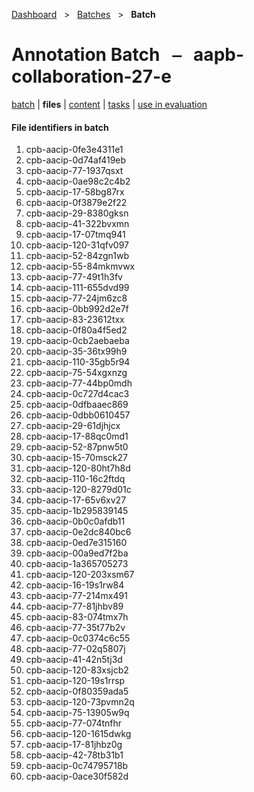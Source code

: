 [Dashboard](../../index.md)  &nbsp; > &nbsp; [Batches](../index.md)  &nbsp; > &nbsp; **Batch** 

# Annotation Batch &nbsp; ⎯ &nbsp; aapb-collaboration-27-e

[batch](index.md) | **files** | [content](content.md) | [tasks](tasks.md) | [use in evaluation](evaluation.md) 

#### File identifiers in batch

1. cpb-aacip-0fe3e4311e1
1. cpb-aacip-0d74af419eb
1. cpb-aacip-77-1937qsxt
1. cpb-aacip-0ae98c2c4b2
1. cpb-aacip-17-58bg87rx
1. cpb-aacip-0f3879e2f22
1. cpb-aacip-29-8380gksn
1. cpb-aacip-41-322bvxmn
1. cpb-aacip-17-07tmq941
1. cpb-aacip-120-31qfv097
1. cpb-aacip-52-84zgn1wb
1. cpb-aacip-55-84mkmvwx
1. cpb-aacip-77-49t1h3fv
1. cpb-aacip-111-655dvd99
1. cpb-aacip-77-24jm6zc8
1. cpb-aacip-0bb992d2e7f
1. cpb-aacip-83-23612txx
1. cpb-aacip-0f80a4f5ed2
1. cpb-aacip-0cb2aebaeba
1. cpb-aacip-35-36tx99h9
1. cpb-aacip-110-35gb5r94
1. cpb-aacip-75-54xgxnzg
1. cpb-aacip-77-44bp0mdh
1. cpb-aacip-0c727d4cac3
1. cpb-aacip-0dfbaaec869
1. cpb-aacip-0dbb0610457
1. cpb-aacip-29-61djhjcx
1. cpb-aacip-17-88qc0md1
1. cpb-aacip-52-87pnw5t0
1. cpb-aacip-15-70msck27
1. cpb-aacip-120-80ht7h8d
1. cpb-aacip-110-16c2ftdq
1. cpb-aacip-120-8279d01c
1. cpb-aacip-17-65v6xv27
1. cpb-aacip-1b295839145
1. cpb-aacip-0b0c0afdb11
1. cpb-aacip-0e2dc840bc6
1. cpb-aacip-0ed7e315160
1. cpb-aacip-00a9ed7f2ba
1. cpb-aacip-1a365705273
1. cpb-aacip-120-203xsm67
1. cpb-aacip-16-19s1rw84
1. cpb-aacip-77-214mx491
1. cpb-aacip-77-81jhbv89
1. cpb-aacip-83-074tmx7h
1. cpb-aacip-77-35t77b2v
1. cpb-aacip-0c0374c6c55
1. cpb-aacip-77-02q5807j
1. cpb-aacip-41-42n5tj3d
1. cpb-aacip-120-83xsjcb2
1. cpb-aacip-120-19s1rrsp
1. cpb-aacip-0f80359ada5
1. cpb-aacip-120-73pvmn2q
1. cpb-aacip-75-13905w9q
1. cpb-aacip-77-074tnfhr
1. cpb-aacip-120-1615dwkg
1. cpb-aacip-17-81jhbz0g
1. cpb-aacip-42-78tb31b1
1. cpb-aacip-0c74795718b
1. cpb-aacip-0ace30f582d

